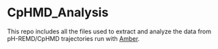 # CpHMD_Analysis

This repo includes all the files used to extract and analyze the data from pH-REMD/CpHMD trajectories run with [Amber](https://ambermd.org).

